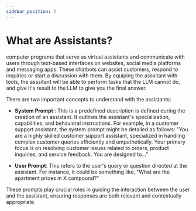 ```yaml
---
sidebar_position: 2
---
```


# What are Assistants?

computer programs that serve as virtual assistants and communicate with users through text-based interfaces on websites, social media platforms and messaging apps. These chatbots can assist customers, respond to inquiries or start a discussion with them. By equiping the asssitant with tools, the asssitant will be able to perform tasks that the LLM cannot do, and give it's result to the LLM to give you the final answer.

There are two important concepts to understand with the assistants:

- **System Prompt** : This is a predefined description is defined during the creation of an assistant. It outlines the assistant's specialization, capabilities, and behavioral instructions. For example, in a customer support assistant, the system prompt might be detailed as follows: "You are a highly skilled customer support assistant, specialized in handling complex customer queries efficiently and empathetically. Your primary focus is on resolving customer issues related to orders, product inquiries, and service feedback. You are designed to..."

- **User Prompt**: This refers to the user's query or question directed at the assistant. For instance, it could be something like, "What are the apartment prices in X compound?"

These prompts play crucial roles in guiding the interaction between the user and the assistant, ensuring responses are both relevant and contextually appropriate.
